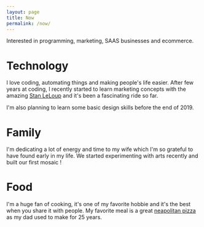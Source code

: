 ```yaml
---
layout: page
title: Now
permalink: /now/
---
```


Interested in programming, marketing, SAAS businesses and ecommerce.

# Technology

I love coding, automating things and making people's life easier.
After few years at coding, I recently started to learn marketing concepts with the amazing [Stan LeLoup](https://marketingmania.fr/) and it's been a fascinating ride so far.

I'm also planning to learn some basic design skills before the end of 2019.

# Family

I'm dedicating a lot of energy and time to my wife which I'm so grateful to have found early in my life.
We started experimenting with arts recently and built our first mosaic !

# Food

I'm a huge fan of cooking, it's one of my favorite hobbie and it's the best when you share it with people.
My favorite meal is a great [neapolitan pizza](https://www.google.com/search?tbm=isch&sxsrf=ACYBGNRZ6lYmizxoRqjq2_FvqdkJyctEDg%3A1573512106638&source=hp&biw=1440&bih=730&ei=quPJXbarJI6d5wKE94_wBw&q=neapolitan+pizza) as my dad used to make for 25 years.